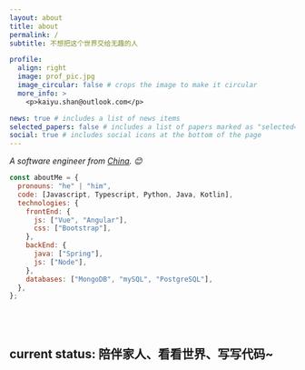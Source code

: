 ```yaml
---
layout: about
title: about
permalink: /
subtitle: 不想把这个世界交给无趣的人

profile:
  align: right
  image: prof_pic.jpg
  image_circular: false # crops the image to make it circular
  more_info: >
    <p>kaiyu.shan@outlook.com</p>

news: true # includes a list of news items
selected_papers: false # includes a list of papers marked as "selected={true}"
social: true # includes social icons at the bottom of the page
---
```


<p><em>A software engineer from <a href="https://zh.wikipedia.org/wiki/%E4%B8%AD%E5%8D%8E%E4%BA%BA%E6%B0%91%E5%85%B1%E5%92%8C%E5%9B%BD">China</a>. 😊</br>
</em></p>

```javascript
const aboutMe = {
  pronouns: "he" | "him",
  code: [Javascript, Typescript, Python, Java, Kotlin],
  technologies: {
    frontEnd: {
      js: ["Vue", "Angular"],
      css: ["Bootstrap"],
    },
    backEnd: {
      java: ["Spring"],
      js: ["Node"],
    },
    databases: ["MongoDB", "mySQL", "PostgreSQL"],
  },
};
```

</br></br>


<h2>current status: 陪伴家人、看看世界、写写代码~</h2>
